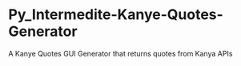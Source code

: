 # Py_Intermedite-Kanye-Quotes-Generator
 A Kanye Quotes GUI Generator that returns quotes from Kanya APIs
